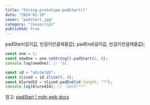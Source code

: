 ```yaml
---
title: "String.prototype.padStart()"
date: "2024-02-19"
cover: "padstart.jpg"
category: "Javascript"
published: true
---
```


padStart(길이값, 빈길이만큼채울값);
padEnd(길이값, 빈길이만큼채울값);

```javascript
const one = 1;
const newOne = one.toString().padStart(2, 0);
console.log(newOne); // '01'

const id = "abcdefgh";
const sliced = id.slice(0, 4);
const bluredId = sliced.padEnd(id.length, "*");
console.log(bluredId); // 'abcd****'
```

참고:
[padStart | mdn web docs](https://developer.mozilla.org/en-US/docs/Web/JavaScript/Reference/Global_Objects/String/padStart)

